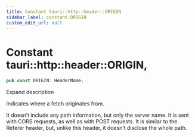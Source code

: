 ```yaml
---
title: Constant tauri::http::header::ORIGIN
sidebar_label: constant.ORIGIN
custom_edit_url: null
---
```


  # Constant tauri::http&#x3A;:header::ORIGIN,

```rs
pub const ORIGIN: HeaderName;
```

Expand description

Indicates where a fetch originates from.

It doesn’t include any path information, but only the server name. It is sent with CORS requests, as well as with POST requests. It is similar to the Referer header, but, unlike this header, it doesn’t disclose the whole path.
  